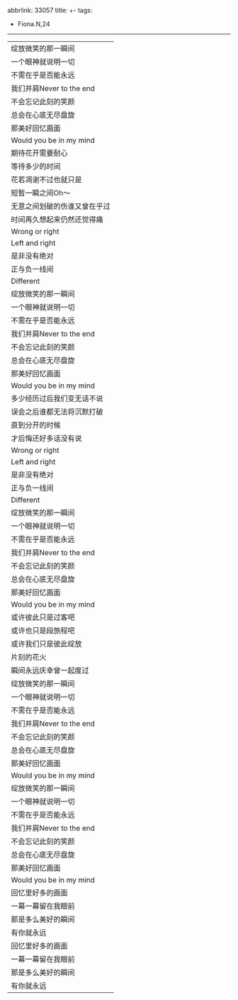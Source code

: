 abbrlink: 33057
title: +-
tags:
  - Fiona.N,24
---
|      |
|--|
|绽放微笑的那一瞬间|
|一个眼神就说明一切|
|不需在乎是否能永远|
|我们并肩Never to the end|
|不会忘记此刻的笑颜|
|总会在心底无尽盘旋|
|那美好回忆画面|
|Would you be in my mind|
|期待花开需要耐心|
|等待多少的时间|
|花若凋谢不过也就只是|
|短暂一瞬之间Oh～|
|无意之间划破的伤谁又曾在乎过|
|时间再久想起来仍然还觉得痛|
|Wrong or right|
|Left and right|
|是非没有绝对|
|正与负一线间|
|Different|
|绽放微笑的那一瞬间|
|一个眼神就说明一切|
|不需在乎是否能永远|
|我们并肩Never to the end|
|不会忘记此刻的笑颜|
|总会在心底无尽盘旋|
|那美好回忆画面|
|Would you be in my mind|
|多少经历过后我们变无话不说|
|误会之后谁都无法将沉默打破|
|直到分开的时候|
|才后悔还好多话没有说|
|Wrong or right|
|Left and right|
|是非没有绝对|
|正与负一线间|
|Different|
|绽放微笑的那一瞬间|
|一个眼神就说明一切|
|不需在乎是否能永远|
|我们并肩Never to the end|
|不会忘记此刻的笑颜|
|总会在心底无尽盘旋|
|那美好回忆画面|
|Would you be in my mind|
|或许彼此只是过客吧|
|或许也只是段旅程吧|
|或许我们只是彼此绽放|
|片刻的花火|
|瞬间永远庆幸曾一起度过|
|绽放微笑的那一瞬间|
|一个眼神就说明一切|
|不需在乎是否能永远|
|我们并肩Never to the end|
|不会忘记此刻的笑颜|
|总会在心底无尽盘旋|
|那美好回忆画面|
|Would you be in my mind|
|绽放微笑的那一瞬间|
|一个眼神就说明一切|
|不需在乎是否能永远|
|我们并肩Never to the end|
|不会忘记此刻的笑颜|
|总会在心底无尽盘旋|
|那美好回忆画面|
|Would you be in my mind|
|回忆里好多的画面|
|一幕一幕留在我眼前|
|那是多么美好的瞬间|
|有你就永远|
|回忆里好多的画面|
|一幕一幕留在我眼前|
|那是多么美好的瞬间|
|有你就永远|